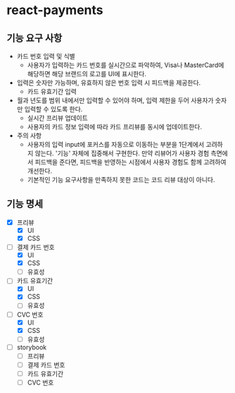 # react-payments

## 기능 요구 사항

- 카드 번호 입력 및 식별
  - 사용자가 입력하는 카드 번호를 실시간으로 파악하여, Visa나 MasterCard에 해당하면 해당 브랜드의 로고를 UI에 표시한다.
- 입력은 숫자만 가능하며, 유효하지 않은 번호 입력 시 피드백을 제공한다.
  - 카드 유효기간 입력
- 월과 년도를 범위 내에서만 입력할 수 있어야 하며, 입력 제한을 두어 사용자가 숫자만 입력할 수 있도록 한다.
  - 실시간 프리뷰 업데이트
  - 사용자의 카드 정보 입력에 따라 카드 프리뷰를 동시에 업데이트한다.
- 주의 사항
  - 사용자의 입력 input에 포커스를 자동으로 이동하는 부분을 1단계에서 고려하지 않는다. '기능' 자체에 집중해서 구현한다. 만약 리뷰어가 사용자 경험 측면에서 피드백을 준다면, 피드백을 반영하는 시점에서 사용자 경험도 함께 고려하여 개선한다.
  - 기본적인 기능 요구사항을 만족하지 못한 코드는 코드 리뷰 대상이 아니다.

## 기능 명세

- [x] 프리뷰
  - [x] UI
  - [x] CSS
- [ ] 결제 카드 번호
  - [x] UI
  - [x] CSS
  - [ ] 유효성
- [ ] 카드 유효기간
  - [x] UI
  - [x] CSS
  - [ ] 유효성
- [ ] CVC 번호
  - [x] UI
  - [x] CSS
  - [ ] 유효성
- [ ] storybook
  - [ ] 프리뷰
  - [ ] 결제 카드 번호
  - [ ] 카드 유효기간
  - [ ] CVC 번호
